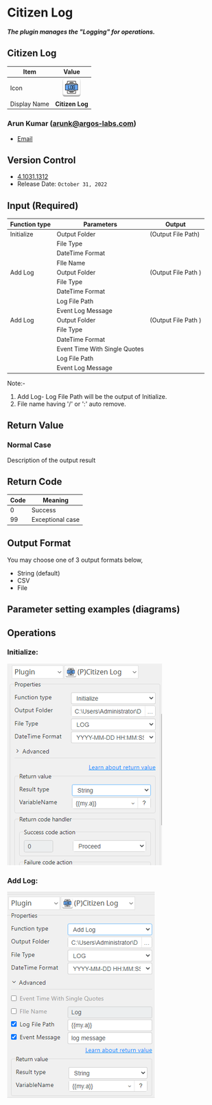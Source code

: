# Citizen Log

***The plugin manages the "Logging" for operations.***


## Citizen Log
| Item         |          Value           |
|--------------|:------------------------:|
| Icon         | ![Citizen Log](icon.png) |
| Display Name |     **Citizen Log**      |

### Arun Kumar (arunk@argos-labs.com)

* [Email](mailto:arunk@argos-labs.com) 
 
## Version Control 
* [4.1031.1312](setup.yaml)
* Release Date: `October 31, 2022`

## Input (Required)
| Function type | Parameters                     | Output              |
|---------------|--------------------------------|---------------------|
| Initialize    | Output Folder                  | (Output File Path)  |
|               | File Type                      |                     |
|               | DateTime Format                |                     |
|               | FIle Name                      |                     |
| Add Log       | Output Folder                  | (Output File Path ) |
|               | File Type                      |                     |
|               | DateTime Format                |                     |
|               | Log File Path                  |                     |
|               | Event Log Message              |                     |
| Add Log       | Output Folder                  | (Output File Path ) |
|               | File Type                      |                     |
|               | DateTime Format                |                     |
|               | Event Time With Single Quotes  |                     |
|               | Log File Path                  |                     |
|               | Event Log Message              |                     |

Note:-
1. Add Log- Log File Path will be the output of Initialize.
2. File name having '/' or ':' auto remove.

## Return Value

### Normal Case
Description of the output result

## Return Code
| Code | Meaning             |
|------|---------------------|
| 0    | Success             |
| 99   | Exceptional case    |

## Output Format
You may choose one of 3 output formats below,

<ul>
  <li>String (default)</li>
  <li>CSV</li>
  <li>File</li>
</ul>  


## Parameter setting examples (diagrams)

## Operations

### Initialize:

![Citizen Log Input Data](README_1.png)

### Add Log:

![Citizen Log Input Data](README_2.png)

